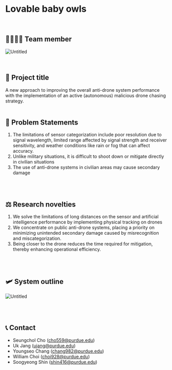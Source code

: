 # Lovable baby owls
<br>

## 👨‍👨‍👧‍👧 Team member

![Untitled]([Lovable%20baby%20owls%20bd1e1610e8f644c2b37a70c05e6429e5/Untitled.png](https://github.com/Uk-jake/ModifyReadme/blob/main/TeamIntroduction/Lovable%20baby%20owls%20bd1e1610e8f644c2b37a70c05e6429e5/Untitled%201.png?raw=true))

<br>


## 🚀 Project title

A new approach to improving the overall anti-drone system performance
with the implementation of an active (autonomous) malicious drone chasing strategy.
<br><br>




## 📜 Problem Statements

1.  The limitations of sensor categorization include poor resolution due to signal wavelength, limited range affected by signal strength and receiver sensitivity, and weather conditions like rain or fog that can affect accuracy.
2. Unlike military situations, it is difficult to shoot down or mitigate directly in civilian situations
3. The use of anti-drone systems in civilian areas may cause secondary damage
<br>
<br>


## ⚖️ Research novelties

1. We solve the limitations of long distances on the sensor and artificial intelligence performance by implementing physical tracking on drones
2. We concentrate on public anti-drone systems, placing a priority on minimizing unintended secondary damage caused by misrecognition and miscategorization.
3. Being closer to the drone reduces the time required for mitigation, thereby enhancing operational efficiency.
<br>
<br>


## 🛩️ System outline

![Untitled](Lovable%20baby%20owls%20bd1e1610e8f644c2b37a70c05e6429e5/Untitled%201.png)

<br>
<br>


## 📞 Contact

- Seungchol Cho ([cho559@purdue.edu](mailto:cho559@purdue.edu))
- Uk Jang ([ujang@purdue.edu](mailto:ujang@purdue.edu))
- Youngseo Chang ([chang982@purdue.edu](mailto:chang982@purdue.edu))
- William Choi ([choi928@purdue.edu](mailto:choi928@purdue.edu))
- Soogyeong Shin ([shin416@purdue.edu](mailto:shin416@purdue.edu))
